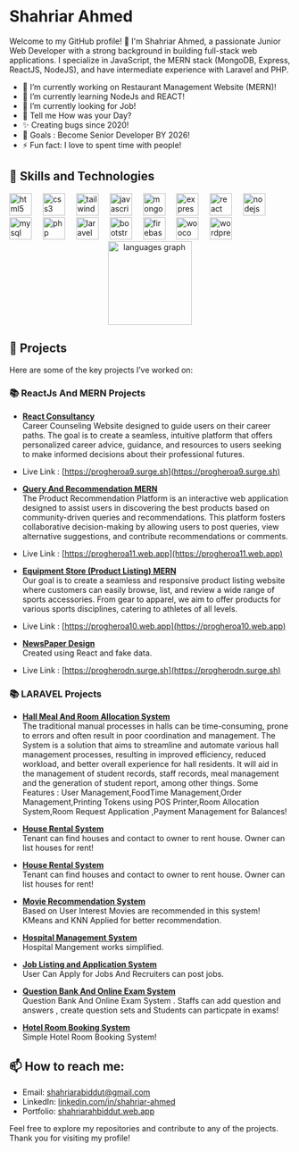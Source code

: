 # Shahriar Ahmed

Welcome to my GitHub profile! 👋 I'm Shahriar Ahmed, a passionate Junior Web Developer with a strong background in building full-stack web applications. I specialize in JavaScript, the MERN stack (MongoDB, Express, ReactJS, NodeJS), and have intermediate experience with Laravel and PHP.  

- 🔭 I’m currently working on Restaurant Management Website (MERN)!
- 🌱 I’m currently learning NodeJs and REACT!
- 🤔 I’m currently looking for Job!
- 💬 Tell me How was your Day?
- ✨ Creating bugs since 2020!
- 🎯 Goals : Become Senior Developer BY 2026!
- ⚡ Fun fact: I love to spent time with people!

## 🔧 Skills and Technologies

<div align="left">
  <img src="https://cdn.jsdelivr.net/gh/devicons/devicon/icons/html5/html5-original.svg" height="40" alt="html5 logo"  />
  <img width="12" />
  <img src="https://cdn.jsdelivr.net/gh/devicons/devicon/icons/css3/css3-original.svg" height="40" alt="css3 logo"  />
  <img width="12" />
  <img src="https://cdn.jsdelivr.net/gh/devicons/devicon/icons/tailwindcss/tailwindcss-original-wordmark.svg" height="40" alt="tailwindcss logo"  />
  <img width="12" />
  <img src="https://cdn.jsdelivr.net/gh/devicons/devicon/icons/javascript/javascript-original.svg" height="40" alt="javascript logo"  />
  <img width="12" />
  <img src="https://cdn.jsdelivr.net/gh/devicons/devicon/icons/mongodb/mongodb-original.svg" height="40" alt="mongodb logo"  />
  <img width="12" />
  <img src="https://cdn.jsdelivr.net/gh/devicons/devicon/icons/express/express-original.svg" height="40" alt="express logo"  />
  <img width="12" />
  <img src="https://cdn.jsdelivr.net/gh/devicons/devicon/icons/react/react-original.svg" height="40" alt="react logo"  />
  <img width="12" />
  <img src="https://cdn.jsdelivr.net/gh/devicons/devicon/icons/nodejs/nodejs-original.svg" height="40" alt="nodejs logo"  />
  <img width="12" />
  <img src="https://cdn.jsdelivr.net/gh/devicons/devicon/icons/mysql/mysql-original.svg" height="40" alt="mysql logo"  />
  <img width="12" />
  <img src="https://cdn.jsdelivr.net/gh/devicons/devicon/icons/php/php-original.svg" height="40" alt="php logo"  />
  <img width="12" />
  <img src="https://cdn.jsdelivr.net/gh/devicons/devicon/icons/laravel/laravel-original.svg" height="40" alt="laravel logo"  />
  <img width="12" />
  <img src="https://cdn.jsdelivr.net/gh/devicons/devicon/icons/bootstrap/bootstrap-original.svg" height="40" alt="bootstrap logo"  />
  <img width="12" />
  <img src="https://cdn.jsdelivr.net/gh/devicons/devicon/icons/firebase/firebase-plain.svg" height="40" alt="firebase logo"  />
  <img width="12" />
  <img src="https://cdn.jsdelivr.net/gh/devicons/devicon/icons/woocommerce/woocommerce-original.svg" height="40" alt="woocommerce logo"  />
  <img width="12" />
  <img src="https://cdn.jsdelivr.net/gh/devicons/devicon/icons/wordpress/wordpress-original.svg" height="40" alt="wordpress logo"  />
</div>


<!-- - **Languages:** JavaScript, PHP,Python, 
- **Frontend:** ReactJS, Tailwind CSS, Bootstrap, daisyUI, HTML5, CSS3
- **Backend:** NodeJS, Express, Laravel
- **Database:** MongoDB, MySQL
- **Version Control:** Git, GitHub
- **Tools & Platforms:** Vite -->

<div align="center">
  <img src="https://github-readme-stats.vercel.app/api/top-langs?username=shahriarabiddut&locale=en&hide_title=false&layout=compact&card_width=320&langs_count=5&theme=dracula&hide_border=false&order=2" height="150" alt="languages graph"  />
</div>


## 🚀 Projects
Here are some of the key projects I’ve worked on:
### 📚 ReactJs And MERN Projects
- **[React Consultancy](https://github.com/shahriarabiddut/React-Consultancy)**  
  Career Counseling Website designed to guide users on their career paths. The goal is to create a seamless, intuitive platform that offers personalized career advice, guidance, and resources to users seeking to make informed decisions about their professional futures.
- Live Link : [https://progheroa9.surge.sh](https://progheroa9.surge.sh)
  
- **[Query And Recommendation MERN](https://github.com/shahriarabiddut/Query-And-Recommendation-MERN)**  
The Product Recommendation Platform is an interactive web application designed to assist users in discovering the best products based on community-driven queries and recommendations. This platform fosters collaborative decision-making by allowing users to post queries, view alternative suggestions, and contribute recommendations or comments.
- Live Link : [https://progheroa11.web.app](https://progheroa11.web.app)

- **[Equipment Store (Product Listing) MERN](https://github.com/shahriarabiddut/demoShop-React-and-NodeJs)**  
  Our goal is to create a seamless and responsive product listing website where customers can easily browse, list, and review a wide range of sports accessories. From gear to apparel, we aim to offer products for various sports disciplines, catering to athletes of all levels.
- Live Link : [https://progheroa10.web.app](https://progheroa10.web.app)
  
- **[NewsPaper Design](https://github.com/shahriarabiddut/React-Dragon-News)**  
  Created using React and fake data.
- Live Link : [https://progherodn.surge.sh](https://progherodn.surge.sh)

### 📚  LARAVEL Projects

- **[Hall Meal And Room Allocation System](https://github.com/shahriarabiddut/JUST-Hall-Management-System)**  
The traditional manual processes in halls can be time-consuming, prone to errors and often result in poor coordination and management. The System is a solution that aims to streamline and automate various hall management processes, resulting in improved efficiency, reduced workload, and better overall experience for hall residents. It will aid in the management of student records, staff records, meal management and the generation of student report, among other things. Some Features : User Management,FoodTime Management,Order Management,Printing Tokens using POS Printer,Room Allocation System,Room Request Application ,Payment Management for Balances! 
- **[House Rental System](https://github.com/shahriarabiddut/House-Rental-System)**  
Tenant can find houses and contact to owner to rent house. Owner can list houses for rent!

- **[House Rental System](https://github.com/shahriarabiddut/House-Rental-System)**  
Tenant can find houses and contact to owner to rent house. Owner can list houses for rent!

- **[Movie Recommendation System](https://github.com/shahriarabiddut/Movie-Recommendation-System)**  
Based on User Interest Movies are recommended in this system! KMeans and KNN Applied for better recommendation.

- **[Hospital Management System](https://github.com/shahriarabiddut/Hospital-Management-System)**  
Hospital Mangement works simplified.

- **[Job Listing and Application System](https://github.com/shahriarabiddut/Job-Listing-Website)**  
User Can Apply for Jobs And Recruiters can post jobs.

- **[Question Bank And Online Exam System](https://github.com/shahriarabiddut/BCS-Question-Bank-And-Online-exam)**  
Question Bank And Online Exam System . Staffs can add question and answers , create question sets and Students can particpate in exams!

- **[Hotel Room Booking System](https://github.com/shahriarabiddut/Hotel-Booking)**  
Simple Hotel Room Booking System!

<!-- ### 📚  WORDPRESS 

- Ecommerce : **[MuradnagarBazar](https://www.muradnagarbazar.com/)**  ,**[DreamyDressBD](https://www.dreamydressbd.com)**   -->


<!-- 
## 🌱 Currently Learning
I’m always learning and improving my skills! Currently, I’m focused on:

- Advanced concepts in JavaScript and ReactJS
- DevOps practices and Continuous Integration/Continuous Deployment (CI/CD)
- Exploring cloud computing and serverless architectures -->

## 📫 How to reach me:
- Email: shahriarabiddut@gmail.com
- LinkedIn: [linkedin.com/in/shahriar-ahmed](https://www.linkedin.com/in/shahriarahmedbiddut/)
- Portfolio: [shahriarahbiddut.web.app](https://shahriarahbiddut.web.app/)

Feel free to explore my repositories and contribute to any of the projects. Thank you for visiting my profile!  

